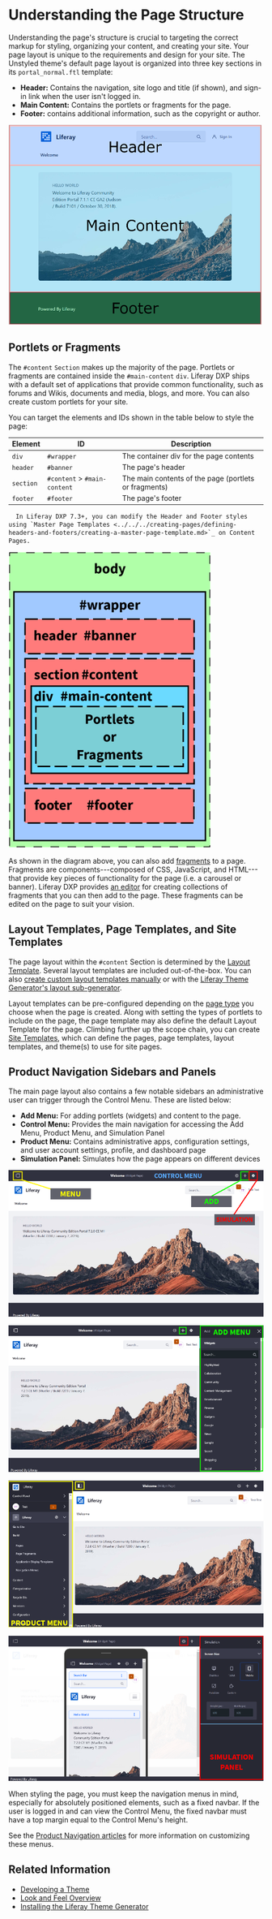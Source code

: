 # Understanding the Page Structure

Understanding the page's structure is crucial to targeting the correct markup for styling, organizing your content, and creating your site. Your page layout is unique to the requirements and design for your site. The Unstyled theme's default page layout is organized into three key sections in its `portal_normal.ftl` template:

* **Header:** Contains the navigation, site logo and title (if shown), and sign-in link when the user isn't logged in.
* **Main Content:** Contains the portlets or fragments for the page.
* **Footer:** contains additional information, such as the copyright or author.

![The page layout is broken into three key sections.](./understanding-the-page-structure/images/01.png)

## Portlets or Fragments

The `#content` `Section` makes up the majority of the page. Portlets or fragments are contained inside the `#main-content` `div`. Liferay DXP ships with a default set of applications that provide common functionality, such as forums and Wikis, documents and media, blogs, and more. You can also create custom portlets for your site. <!-- [TODO: Add placeholder articles.] Portlets can be added via the Add Menu (referred to as widget), included in a sitemap through the [Resources Importer](importing-resources-with-a-theme), or they can be [embedded in the page's theme](embedding-portlets-in-themes). See the [portlet tutorials section](portlets) for more information on creating and developing portlets. -->

You can target the elements and IDs shown in the table below to style the page:

| Element | ID | Description |
| --- | --- | --- |
| `div` | `#wrapper` | The container div for the page contents |
| `header` | `#banner` | The page's header |
| `section` | `#content` > `#main-content` | The main contents of the page (portlets or fragments) |
| `footer` | `#footer` | The page's footer |

```note::
  In Liferay DXP 7.3+, you can modify the Header and Footer styles using `Master Page Templates <../../../creating-pages/defining-headers-and-footers/creating-a-master-page-template.md>`_ on Content Pages.
```

![Each section of the page has elements and IDs that you can target for styling.](./understanding-the-page-structure/images/02.png)

As shown in the diagram above, you can also add [fragments](../../../displaying-content/using-fragments/using-page-fragments.md) to a page. Fragments are components---composed of CSS, JavaScript, and HTML---that provide key pieces of functionality for the page (i.e. a carousel or banner). Liferay DXP provides [an editor](../../developing-page-fragments/using-the-fragments-editor.md) for creating collections of fragments that you can then add to the page. These fragments can be edited on the page to suit your vision.

## Layout Templates, Page Templates, and Site Templates

The page layout within the `#content` Section is determined by the [Layout Template](https://help.liferay.com/hc/en-us/articles/360028726612-Layout-Templates). Several layout templates are included out-of-the-box. You can also [create custom layout templates manually](https://help.liferay.com/hc/en-us/articles/360028833532-Layout-Template) or with the [Liferay Theme Generator's layout sub-generator](https://help.liferay.com/hc/en-us/articles/360029147731-Generating-Layout-Templates-with-the-Theme-Generator).

Layout templates can be pre-configured depending on the [page type](../../../creating-pages/understanding-pages/understanding-pages.md) you choose when the page is created. Along with setting the types of portlets to include on the page, the page template may also define the default Layout Template for the page. Climbing further up the scope chain, you can create [Site Templates](../../../building-sites/building-sites-with-site-templates.md), which can define the pages, page templates, layout templates, and theme(s) to use for site pages.

## Product Navigation Sidebars and Panels

The main page layout also contains a few notable sidebars an administrative user can trigger through the Control Menu. These are listed below:

* **Add Menu:** For adding portlets (widgets) and content to the page.
* **Control Menu:** Provides the main navigation for accessing the Add Menu, Product Menu, and Simulation Panel
* **Product Menu:** Contains administrative apps, configuration settings, and user account settings, profile, and dashboard page
* **Simulation Panel:** Simulates how the page appears on different devices

![Remember to account for the product navigation sidebars and panels when styling your site.](./understanding-the-page-structure/images/03.png)

![The Add Menu pushes the main contents to the left.](./understanding-the-page-structure/images/04.png)

![The Product Menu pushes the main contents to the right.](./understanding-the-page-structure/images/05.png)

![The Simulation Panel pushes the main contents to the left.](./understanding-the-page-structure/images/06.png)

When styling the page, you must keep the navigation menus in mind, especially for absolutely positioned elements, such as a fixed navbar. If the user is logged in and can view the Control Menu, the fixed navbar must have a top margin equal to the Control Menu's height.

See the [Product Navigation articles](../../../04-site-navigation/configuring-site-navigation.md) for more information on customizing these menus.

## Related Information

* [Developing a Theme](../../developing-themes/developing-a-theme.md)
* [Look and Feel Overview](./look-and-feel-overview.md)
* [Installing the Liferay Theme Generator](./installing-the-theme-generator.md)
